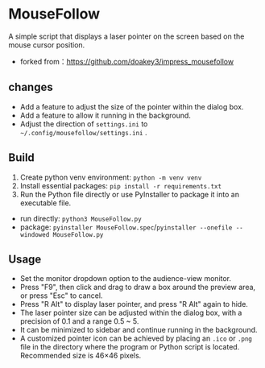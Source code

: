 # MouseFollow

A simple script that displays a laser pointer on the screen based on the mouse cursor position.

- forked from：https://github.com/doakey3/impress_mousefollow

## changes

- Add a feature to adjust the size of the pointer within the dialog box.
- Add a feature to allow it running in the background.
- Adjust the direction of `settings.ini` to `~/.config/mousefollow/settings.ini` .

## Build

1. Create python venv environment: `python -m venv venv`
2. Install essential packages: `pip install -r requirements.txt`
3.  Run the Python file directly or use PyInstaller to package it into an executable file.
   - run directly: `python3 MouseFollow.py`
   - package: `pyinstaller MouseFollow.spec`/`pyinstaller --onefile --windowed MouseFollow.py`

## Usage

- Set the monitor dropdown option to the audience-view monitor.
- Press "F9", then click and drag to draw a box around the preview area, or press "Esc" to cancel.
- Press "R Alt" to display laser pointer, and press "R Alt" again to hide.
- The laser pointer size can be adjusted within the dialog box, with a precision of 0.1 and a range 0.5 ~ 5.
- It can be minimized to sidebar and continue running in the background.
- A customized pointer icon can be achieved by placing an `.ico` or `.png` file in the directory where the program or Python script is located. Recommended size is 46×46 pixels.